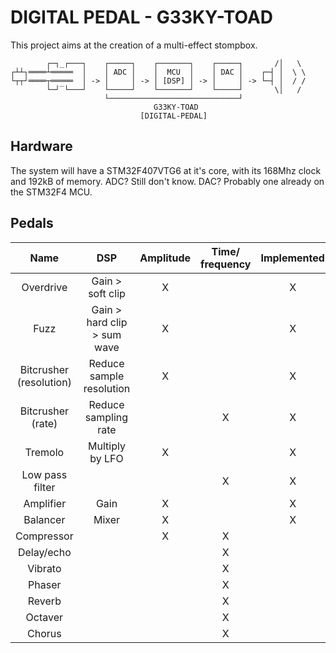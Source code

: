 # DIGITAL PEDAL - G33KY-TOAD
This project aims at the creation of a multi-effect stompbox.
```
        ┌─┐_┌───┐    ┌─────┐    ┌───────┐    ┌─────┐       /│   \
┌┴┴┐════┴═════  │    │ ADC │    │  MCU  │    │ DAC │    ┌─┤ │  \ \
└┬┬┘════┬═════  │ -> │     │ -> │ [DSP] │ -> │     │ -> └─┤ │  / /
        └─┘‾└───┘    └─────┘    └───────┘    └─────┘       \│   /
                     └─────────────────────────────┘
                                G33KY-TOAD
                             [DIGITAL-PEDAL]
```

## Hardware
The system will have a STM32F407VTG6 at it's core, with its 168Mhz clock and 192kB of memory.
ADC? Still don't know.
DAC? Probably one already on the STM32F4 MCU.

## Pedals
|           Name          |             DSP             | Amplitude | Time/ frequency | Implemented |
|:-----------------------:|:---------------------------:|:---------:|:---------------:|:-----------:|
| Overdrive               | Gain > soft clip            |     X     |                 |      X      |
| Fuzz                    | Gain > hard clip > sum wave |     X     |                 |      X      |
| Bitcrusher (resolution) | Reduce sample resolution    |     X     |                 |      X      |
| Bitcrusher (rate)       | Reduce sampling rate        |           |        X        |      X      |
| Tremolo                 | Multiply by LFO             |     X     |                 |      X      |
| Low pass filter         |                             |           |        X        |      X      |
| Amplifier               | Gain                        |     X     |                 |      X      |
| Balancer                | Mixer                       |     X     |                 |      X      |
| Compressor              |                             |     X     |        X        |             |
| Delay/echo              |                             |           |        X        |             |
| Vibrato                 |                             |           |        X        |             |
| Phaser                  |                             |           |        X        |             |
| Reverb                  |                             |           |        X        |             |
| Octaver                 |                             |           |        X        |             |
| Chorus                  |                             |           |        X        |             |
